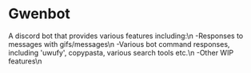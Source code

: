# Gwenbot

A discord bot that provides various features including:\n
  -Responses to messages with gifs/messages\n
  -Various bot command responses, including 'uwufy', copypasta, various search tools etc.\n
  -Other WIP features\n
